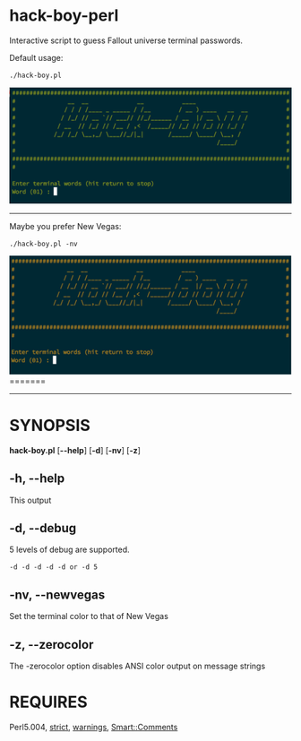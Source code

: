 # hack-boy-perl

Interactive script to guess Fallout universe terminal passwords.

Default usage:

    ./hack-boy.pl
![alt tag](hackboy-green.png "Default Colors")

---

Maybe you prefer New Vegas:

    ./hack-boy.pl -nv
![alt tag](hackboy-newvegas.png "New Vegas")=======

---

# SYNOPSIS

**hack-boy.pl** \[**--help**\] \[**-d**\] \[**-nv**\] \[**-z**\]

## -h, --help

This output

## -d, --debug

5 levels of debug are supported.

    -d -d -d -d -d or -d 5

## -nv, --newvegas

Set the terminal color to that of New Vegas

## -z, --zerocolor

The -zerocolor option disables ANSI color output on message strings

# REQUIRES

Perl5.004, [strict](https://metacpan.org/pod/strict), [warnings](https://metacpan.org/pod/warnings), [Smart::Comments](https://metacpan.org/pod/Smart::Comments)
